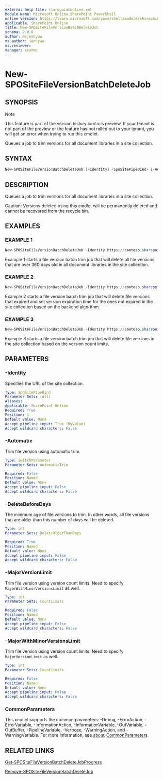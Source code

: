 ```yaml
---
external help file: sharepointonline.xml
Module Name: Microsoft.Online.SharePoint.PowerShell
online version: https://learn.microsoft.com/powershell/module/sharepoint-online/new-spositefileversionbatchdeletejob
applicable: SharePoint Online
title: New-SPOSiteFileVersionBatchDeleteJob
schema: 2.0.0
author: msjennywu
ms.author: jennywu
ms.reviewer:
manager: seanmc
---
```


# New-SPOSiteFileVersionBatchDeleteJob

## SYNOPSIS

> [!NOTE]
> This feature is part of the version history controls preview. If your tenant is not part of the preview or the feature has not rolled out to your tenant, you will get an error when trying to run this cmdlet.

Queues a job to trim versions for all document libraries in a site collection.

## SYNTAX

```powershell
New-SPOSiteFileVersionBatchDeleteJob [-Identity] <SpoSitePipeBind> [-Automatic] [-DeleteBeforeDays <Int32>] [-MajorVersionLimit <Int32>] [-MajorWithMinorVersionsLimit <Int32>] [<CommonParameters>]
```

## DESCRIPTION

Queues a job to trim versions for all document libraries in a site collection.

Caution: Versions deleted using this cmdlet will be permanently deleted and cannot be recovered from the recycle bin.

## EXAMPLES

### EXAMPLE 1

```powershell
New-SPOSiteFileVersionBatchDeleteJob -Identity https://contoso.sharepoint.com/sites/site1 -DeleteBeforeDays 360
```

Example 1 starts a file version batch trim job that will delete all file versions that are over 360 days old in all document libraries in the site collection.

### EXAMPLE 2

```powershell
New-SPOSiteFileVersionBatchDeleteJob -Identity https://contoso.sharepoint.com/sites/site1 -Automatic
```

Example 2 starts a file version batch trim job that will delete file versions that expired and set version expiration time for the ones not expired in the site collection based on the backend algorithm.

### EXAMPLE 3

```powershell
New-SPOSiteFileVersionBatchDeleteJob -Identity https://contoso.sharepoint.com/sites/site1 -MajorVersionLimit 30 -MajorWithMinorVersionsLimit 10
```

Example 3 starts a file version batch trim job that will delete file versions in the site collection based on the version count limits.

## PARAMETERS

### -Identity

Specifies the URL of the site collection.

```yaml
Type: SpoSitePipeBind
Parameter Sets: (All)
Aliases:
Applicable: SharePoint Online
Required: True
Position: 1
Default value: None
Accept pipeline input: True (ByValue)
Accept wildcard characters: False
```

### -Automatic
Trim file version using automatic trim.

```yaml
Type: SwitchParameter
Parameter Sets: AutomaticTrim

Required: False
Position: Named
Default value: None
Accept pipeline input: False
Accept wildcard characters: False
```

### -DeleteBeforeDays
The minimum age of file versions to trim. In other words, all file versions that are older than this number of days will be deleted.

```yaml
Type: int
Parameter Sets: DeleteOlderThanDays

Required: True
Position: Named
Default value: None
Accept pipeline input: False
Accept wildcard characters: False
```

### -MajorVersionLimit
Trim file version using version count limits. Need to specify `MajorWithMinorVersionsLimit` as well.

```yaml
Type: int
Parameter Sets: CountLimits

Required: False
Position: Named
Default value: None
Accept pipeline input: False
Accept wildcard characters: False
```

### -MajorWithMinorVersionsLimit
Trim file version using version count limits. Need to specify `MajorVersionLimit` as well.

```yaml
Type: int
Parameter Sets: CountLimits

Required: False
Position: Named
Default value: None
Accept pipeline input: False
Accept wildcard characters: False
```

### CommonParameters

This cmdlet supports the common parameters: -Debug, -ErrorAction, -ErrorVariable, -InformationAction, -InformationVariable, -OutVariable, -OutBuffer, -PipelineVariable, -Verbose, -WarningAction, and -WarningVariable. For more information, see [about_CommonParameters](https://go.microsoft.com/fwlink/?LinkID=113216).

## RELATED LINKS

[Get-SPOSiteFileVersionBatchDeleteJobProgress](Get-SPOSiteFileVersionBatchDeleteJobProgress.md)

[Remove-SPOSiteFileVersionBatchDeleteJob](Remove-SPOSiteFileVersionBatchDeleteJob.md)